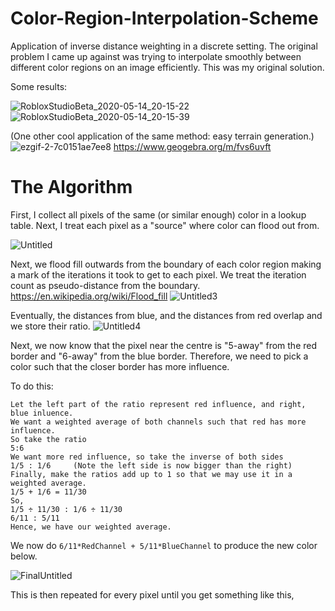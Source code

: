 # Color-Region-Interpolation-Scheme
Application of inverse distance weighting in a discrete setting.
The original problem I came up against was trying to interpolate smoothly between different color regions on an image efficiently.
This was my original solution.

Some results:

![RobloxStudioBeta_2020-05-14_20-15-22](https://user-images.githubusercontent.com/33347703/81976505-8ef8a080-9620-11ea-9aa4-99eb44a16deb.png)
![RobloxStudioBeta_2020-05-14_20-15-39](https://user-images.githubusercontent.com/33347703/81976508-9029cd80-9620-11ea-995b-aeff716a9c29.png)

(One other cool application of the same method: easy terrain generation.)
![ezgif-2-7c0151ae7ee8](https://user-images.githubusercontent.com/33347703/81977449-f2370280-9621-11ea-9f30-211ce75c7e14.gif)
https://www.geogebra.org/m/fvs6uvft

# The Algorithm

First, I collect all pixels of the same (or similar enough) color in a lookup table.
Next, I treat each pixel as a "source" where color can flood out from.

![Untitled](https://user-images.githubusercontent.com/33347703/81981891-d6832a80-9628-11ea-9ca1-ec021496d0d9.png)

Next, we flood fill outwards from the boundary of each color region making a mark of the iterations it took to get to each pixel. We treat the iteration count as pseudo-distance from the boundary. https://en.wikipedia.org/wiki/Flood_fill
![Untitled3](https://user-images.githubusercontent.com/33347703/81981886-d551fd80-9628-11ea-9255-301b98d53092.png)

Eventually, the distances from blue, and the distances from red overlap and we store their ratio.
![Untitled4](https://user-images.githubusercontent.com/33347703/81981893-d6832a80-9628-11ea-921b-a68836213acd.png)

Next, we now know that the pixel near the centre is "5-away" from the red border and "6-away" from the blue border.
Therefore, we need to pick a color such that the closer border has more influence.

To do this:
```
Let the left part of the ratio represent red influence, and right, blue inluence.
We want a weighted average of both channels such that red has more influence.
So take the ratio        
5:6
We want more red influence, so take the inverse of both sides
1/5 : 1/6     (Note the left side is now bigger than the right)
Finally, make the ratios add up to 1 so that we may use it in a weighted average.
1/5 + 1/6 = 11/30
So,
1/5 ÷ 11/30 : 1/6 ÷ 11/30
6/11 : 5/11
Hence, we have our weighted average.
```

We now do ``6/11*RedChannel + 5/11*BlueChannel`` to produce the new color below.

![FinalUntitled](https://user-images.githubusercontent.com/33347703/81982529-e3ece480-9629-11ea-9ef8-c7397939b114.png)

This is then repeated for every pixel until you get something like this,

